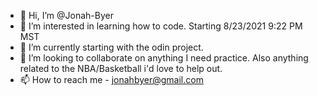 - 👋 Hi, I’m @Jonah-Byer
- 👀 I’m interested in learning how to code. Starting 8/23/2021 9:22 PM MST
- 🌱 I’m currently starting with the odin project.
- 💞️ I’m looking to collaborate on anything I need practice. Also anything related to the NBA/Basketball i'd love to help out.
- 📫 How to reach me - jonahbyer@gmail.com

